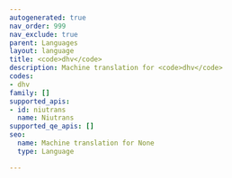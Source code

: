 ```yaml
---
autogenerated: true
nav_order: 999
nav_exclude: true
parent: Languages
layout: language
title: <code>dhv</code>
description: Machine translation for <code>dhv</code>
codes:
- dhv
family: []
supported_apis:
- id: niutrans
  name: Niutrans
supported_qe_apis: []
seo:
  name: Machine translation for None
  type: Language

---
```


